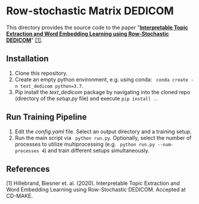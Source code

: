 # Row-stochastic Matrix DEDICOM

This directory provides the source code to the paper
"**[Interpretable Topic Extraction and Word Embedding Learning using Row-Stochastic DEDICOM](https://link.springer.com/chapter/10.1007%2F978-3-030-57321-8_22)**" [[1]](#1).

## Installation

1. Clone this repository.
1. Create an empty python environment, e.g. using conda: ``` conda create -n text_dedicom python=3.7```.
1. Pip install the *text_dedicom* package by navigating into the cloned repo (directory of the *setup.py* file) and execute ```pip install .```.

## Run Training Pipeline
1. Edit the *config.yaml* file. Select an output directory and a training setup.
1. Run the main script via ``` python run.py```. Optionally, select the number of processes to utilize multiprocessing (e.g. ``` python run.py --num-processes 4```) and train different setups simultaneously.


## References
<a id="1">[1]</a> 
Hillebrand, Biesner et. al. (2020). 
Interpretable Topic Extraction and Word Embedding Learning using Row-Stochastic DEDICOM. 
Accepted at CD-MAKE.
